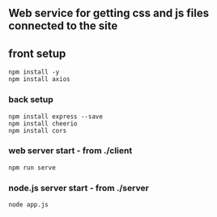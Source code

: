 ## Web service for getting css and js files connected to the site

## front setup
```
npm install -y
npm install axios
```
### back setup
```
npm install express --save
npm install cheerio
npm install cors
```
### web server start - from ./client
```
npm run serve
```

### node.js server start - from ./server
```
node app.js
```
